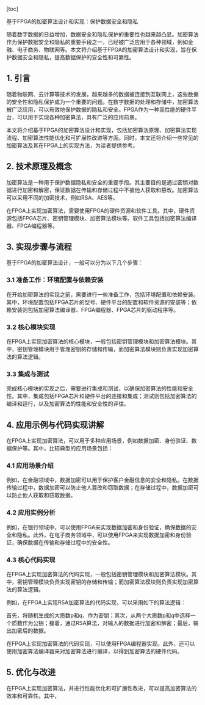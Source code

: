 
[toc]                    
                
                
基于FPGA的加密算法设计和实现：保护数据安全和隐私

随着数字数据的日益增加，数据安全和隐私保护的重要性也越来越凸显。加密算法作为保护数据安全和隐私的重要手段之一，已经被广泛应用于各种领域，例如金融、电子商务、物联网等。本文将介绍基于FPGA的加密算法设计和实现，旨在保护数据安全和隐私，提高数据保护的安全性和可靠性。

## 1. 引言

随着物联网、云计算等技术的发展，越来越多的数据被连接到互联网上，这些数据的安全性和隐私保护成为一个重要的问题。在数字数据的处理和存储中，加密算法被广泛应用，可以有效地保护数据的隐私和安全。FPGA作为一种高性能的硬件平台，可以用于实现各种加密算法，具有广泛的应用前景。

本文将介绍基于FPGA的加密算法设计和实现，包括加密算法原理、加密算法实现流程、加密算法性能优化和可扩展性改进等方面。同时，本文还将介绍一些常见的加密算法及其在FPGA上的实现方法，为读者提供参考。

## 2. 技术原理及概念

加密算法是一种用于保护数据隐私和安全的重要手段。其主要目的是通过密钥对数据进行加密和解密，保证数据在传输和存储过程中不被他人获取和篡改。加密算法可以采用不同的加密技术，例如RSA、AES等。

在FPGA上实现加密算法，需要使用FPGA的硬件资源和软件工具。其中，硬件资源包括FPGA芯片、密钥管理模块、加密算法模块等。软件工具包括加密算法编译器、FPGA编程器等。

## 3. 实现步骤与流程

基于FPGA的加密算法设计，一般可以分为以下几个步骤：

### 3.1 准备工作：环境配置与依赖安装

在开始加密算法的实现之前，需要进行一些准备工作，包括环境配置和依赖安装。其中，环境配置包括FPGA芯片的型号、硬件平台的配置和软件资源的安装等；依赖安装则包括加密算法编译器、FPGA编程器、FPGA芯片的驱动程序等。

### 3.2 核心模块实现

在FPGA上实现加密算法的核心模块，一般包括密钥管理模块和加密算法模块。其中，密钥管理模块用于管理密钥的存储和传输，而加密算法模块则负责实现加密算法的算法逻辑。

### 3.3 集成与测试

完成核心模块的实现之后，需要进行集成和测试，以确保加密算法的性能和安全性。其中，集成包括FPGA芯片和硬件平台的连接和集成；测试则包括加密算法的编译和运行，以及加密算法的性能和安全性的评估。

## 4. 应用示例与代码实现讲解

在FPGA上实现加密算法，可以用于多种应用场景，例如数据加密、身份验证、数据保护等。其中，比较典型的应用场景包括：

### 4.1 应用场景介绍

例如，在金融领域中，数据加密可以用于保护客户金融信息的安全和隐私。在数据传输过程中，数据加密可以防止他人篡改和窃取数据；在存储过程中，数据加密可以防止他人获取和窃取数据。

### 4.2 应用实例分析

例如，在银行领域中，可以使用FPGA来实现数据加密和身份验证，确保数据的安全和隐私。此外，在电子商务领域中，可以使用FPGA来实现数据加密和身份验证，确保数据在传输和存储过程中的安全性。

### 4.3 核心代码实现

在FPGA上实现加密算法的代码实现，一般包括密钥管理模块和加密算法模块。其中，密钥管理模块负责实现密钥的存储和传输；而加密算法模块则负责实现加密算法的算法逻辑。

例如，在FPGA上实现RSA加密算法的代码实现，可以采用如下的算法逻辑：

首先，将随机生成的大质数p和q，作为密钥；其次，从两个大质数p和q中选择一个质数作为公钥；接着，通过RSA算法，对输入的数据进行加密和解密；最后，输出加密后的数据。

在FPGA上实现加密算法的代码实现，可以使用FPGA编程器实现。此外，还可以使用加密算法编译器来对加密算法进行编译，以得到加密算法的硬件代码。

## 5. 优化与改进

在FPGA上实现加密算法，并进行性能优化和可扩展性改进，可以提高加密算法的效率和可靠性。其中，

